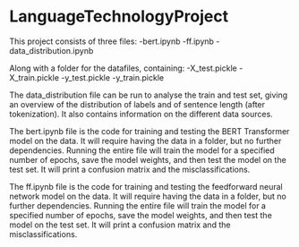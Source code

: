 # LanguageTechnologyProject

This project consists of three files:
-bert.ipynb
-ff.ipynb
-data_distribution.ipynb

Along with a folder for the datafiles, containing:
-X_test.pickle
-X_train.pickle
-y_test.pickle
-y_train.pickle

The data_distribution file can be run to analyse the train and test set, giving an overview of the distribution of labels and of sentence length (after tokenization). It also contains information on the different data sources.

The bert.ipynb file is the code for training and testing the BERT Transformer model on the data. It will require having the data in a folder, but no further dependencies. Running the entire file will train the model for a specified number of epochs, save the model weights, and then test the model on the test set. It will print a confusion matrix and the misclassifications. 

The ff.ipynb file is the code for training and testing the feedforward neural network model on the data. It will require having the data in a folder, but no further dependencies. Running the entire file will train the model for a specified number of epochs, save the model weights, and then test the model on the test set. It will print a confusion matrix and the misclassifications.
